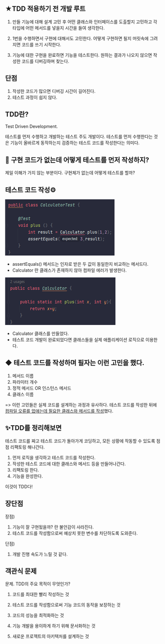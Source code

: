 ★TDD 적용하기 전 개발 루트
-
1. 만들 기능에 대해 설계 고민 후 어떤 클래스와 인터페이스를 도출할지 고민하고 각 타입에 어떤 메서드를 넣을지 시간을 들여 생각한다.

2. 1번을 수행하면서 구현에 대해서도 고민한다. 어떻게 구현하면 될지 머릿속에 그려지면 코드를 쓰기 시작한다.
3. 기능에 대한 구현을 완료하면 기능을 테스트한다. 원하는 결과가 나오지 않으면 작성한 코드를 디버깅하며 찾는다.

단점
-
1. 작성한 코드가 많으면 디버깅 시간이 길어진다.
2. 테스트 과정이 쉽지 않다.

TDD란?
-
Test Driven Development.

테스트를 먼저 수행하고 개발하는 테스트 주도 개발이다.
테스트를 먼저 수행한다는 것은 기능이 올바르게 동작하는지 검증하는 테스트 코드를 작성한다는 의미다.

💭 구현 코드가 없는데 어떻게 테스트를 먼저 작성하지?
-
제일 이해가 가지 않는 부분이다.
구현체가 없는데 어떻게 테스트를 할까?

테스트 코드 작성⚙️
-
![img.png](img.png)

- assertEquals() 메서드는 인자로 받은 두 값이 동일한지 비교하는 메서드다.
- Calculator 란 클래스가 존재하지 않아 컴파일 에러가 발생한다.

![img_1.png](img_1.png)

-  Calculator 클래스를 만들었다.
- 테스트 코드 개발이 완료되었다면 클래스들을 실제 애플리케이션 로직으로 이용한다.


◆ 테스트 코드를 작성하며 필자는 이런 고민을 했다.
- 
1) 메서드 이름 
2) 파라미터 개수
3) 정적 메서드 OR 인스턴스 메서드
4) 클래스 이름

=> 이런 고민들은 실제 코드를 설계하는 과정과 유사하다.
테스트 코드를 작성한 뒤에 <u>컴파일 오류를 없애는데 필요한 클래스와 메서드를 작성</u>했다.

✨TDD를 정리해보면
-
테스트 코드를 짜고 테스트 코드가 돌아가게 코딩하고, 모든 상황에 작동할 수 있도록 점점 리팩토링 해나간다.

1) 먼저 로직을 생각하고 테스트 코드를 작성한다.
2) 작성한 테스트 코드에 대한 클래스와 메서드 등을 만들어나간다.
3) 리팩토링 한다.
4) 기능을 완성한다.

이것이 TDD다!


장단점
-

장점)
1) 기능이 잘 구현됬을까? 란 불안감이 사라진다.
2) 테스트 코드를 작성함으로써 예상치 못한 변수를 차단하도록 도와준다.

단점)
1) 개발 진행 속도가 느릴 것 같다.

객관식 문제 
- 
문제. TDD의 주요 목적이 무엇인가?

1) 코드를 최대한 빨리 작성하는 것

2) 테스트 코드를 작성함으로써 기능 코드의 동작을 보장하는 것

3) 코드의 성능을 최적화하는 것

4) 기능 개발을 용이하게 하기 위해 문서화하는 것

5) 새로운 프로젝트의 아키텍처를 설계하는 것